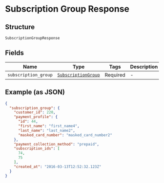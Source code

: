 
# Subscription Group Response

## Structure

`SubscriptionGroupResponse`

## Fields

| Name | Type | Tags | Description |
|  --- | --- | --- | --- |
| `subscription_group` | [`SubscriptionGroup`](../../doc/models/subscription-group.md) | Required | - |

## Example (as JSON)

```json
{
  "subscription_group": {
    "customer_id": 220,
    "payment_profile": {
      "id": 44,
      "first_name": "first_name4",
      "last_name": "last_name2",
      "masked_card_number": "masked_card_number2"
    },
    "payment_collection_method": "prepaid",
    "subscription_ids": [
      74,
      75
    ],
    "created_at": "2016-03-13T12:52:32.123Z"
  }
}
```

